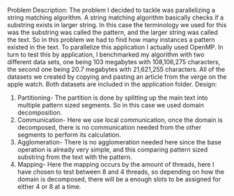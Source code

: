 Problem Description: The problem I decided to tackle was parallelizing a string matching algorithm. A string matching algorithm basically checks if a substring exists in larger string. In this case the terminology we used for this was the substring was called the pattern, and the larger string was called the text. So in this problem we had to find how many instances a pattern existed in the text. To parallelize this application I actually used OpenMP. In turn to test this by application, I benchmarked my algorithm with two different data sets, one being 103 megabytes with 108,106,275 characters, the second one being 20.7 megabytes with 21,621,255 characters. All of the datasets we created by copying and pasting an article from the verge on the apple watch. Both datasets are included in the application folder. 
Design: 
1.	Partitioning- The partition is done by splitting up the main text into multiple pattern sized segments. So in this case we used domain decomposition. 
2.	Communication- Here we use local communication, once the domain is decomposed, there is no communication needed from the other segments to perform its calculation.
3.	Agglomeration- There is no agglomeration needed here since the base operation is already very simple, and this comparing pattern sized substring from the text with the pattern. 
4.	Mapping- Here the mapping occurs by the amount of threads, here I have chosen to test between 8 and 4 threads, so depending on how the domain is decomposed, there will be a enough slots to be assigned for either 4 or 8 at a time. 


